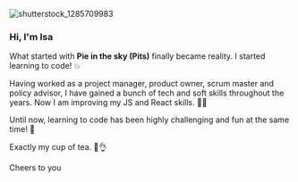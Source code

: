 ![shutterstock_1285709983](https://user-images.githubusercontent.com/79207112/119679875-00c51600-be41-11eb-9f82-89681f4c62ac.png)




### Hi, I'm Isa 

What started with **Pie in the sky (Pits)** finally became reality. I started learning to code! 💥

Having worked as a project manager, product owner, scrum master and policy advisor, I have gained a bunch
of tech and soft skills throughout the years. Now I am improving my JS and React skills. 👩‍💻

Until now, learning to code has been highly challenging and fun at the same time! 🚀

Exactly my cup of tea. 🍵👌

Cheers to you 


